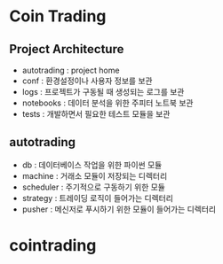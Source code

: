 # Coin Trading

## Project Architecture
- autotrading : project home
- conf : 환경설정이나 사용자 정보를 보관
- logs : 프로젝트가 구동될 때 생성되는 로그를 보관
- notebooks : 데이터 분석을 위한 주피터 노트북 보관
- tests : 개발하면서 필요한 테스트 모듈을 보관

## autotrading
- db : 데이터베이스 작업을 위한 파이썬 모듈
- machine : 거래소 모듈이 저장되는 디렉터리
- scheduler : 주기적으로 구동하기 위한 모듈
- strategy : 트레이딩 로직이 들어가는 디렉터리
- pusher : 메신저로 푸시하기 위한 모듈이 들어가는 디렉터리
# cointrading
